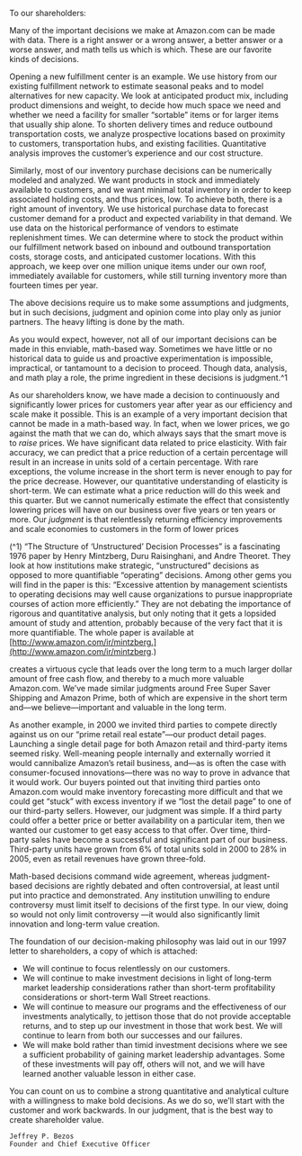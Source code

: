 To our shareholders:

Many of the important decisions we make at Amazon.com can be made with data. There is a right answer or
a wrong answer, a better answer or a worse answer, and math tells us which is which. These are our favorite
kinds of decisions.

Opening a new fulfillment center is an example. We use history from our existing fulfillment network to
estimate seasonal peaks and to model alternatives for new capacity. We look at anticipated product mix,
including product dimensions and weight, to decide how much space we need and whether we need a facility for
smaller “sortable” items or for larger items that usually ship alone. To shorten delivery times and reduce
outbound transportation costs, we analyze prospective locations based on proximity to customers, transportation
hubs, and existing facilities. Quantitative analysis improves the customer’s experience and our cost structure.

Similarly, most of our inventory purchase decisions can be numerically modeled and analyzed. We want
products in stock and immediately available to customers, and we want minimal total inventory in order to keep
associated holding costs, and thus prices, low. To achieve both, there is a right amount of inventory. We use
historical purchase data to forecast customer demand for a product and expected variability in that demand. We
use data on the historical performance of vendors to estimate replenishment times. We can determine where to
stock the product within our fulfillment network based on inbound and outbound transportation costs, storage
costs, and anticipated customer locations. With this approach, we keep over one million unique items under our
own roof, immediately available for customers, while still turning inventory more than fourteen times per year.

The above decisions require us to make some assumptions and judgments, but in such decisions, judgment
and opinion come into play only as junior partners. The heavy lifting is done by the math.

As you would expect, however, not all of our important decisions can be made in this enviable, math-based
way. Sometimes we have little or no historical data to guide us and proactive experimentation is impossible,
impractical, or tantamount to a decision to proceed. Though data, analysis, and math play a role, the prime
ingredient in these decisions is judgment.^1

As our shareholders know, we have made a decision to continuously and significantly lower prices for
customers year after year as our efficiency and scale make it possible. This is an example of a very important
decision that cannot be made in a math-based way. In fact, when we lower prices, we go against the math that we
can do, which always says that the smart move is to _raise_ prices. We have significant data related to price
elasticity. With fair accuracy, we can predict that a price reduction of a certain percentage will result in an
increase in units sold of a certain percentage. With rare exceptions, the volume increase in the short term is never
enough to pay for the price decrease. However, our quantitative understanding of elasticity is short-term. We can
estimate what a price reduction will do this week and this quarter. But we cannot numerically estimate the effect
that consistently lowering prices will have on our business over five years or ten years or more. Our _judgment_ is
that relentlessly returning efficiency improvements and scale economies to customers in the form of lower prices

(^1) “The Structure of ‘Unstructured’ Decision Processes” is a fascinating 1976 paper by Henry Mintzberg, Duru
Raisinghani, and Andre Theoret. They look at how institutions make strategic, “unstructured” decisions as
opposed to more quantifiable “operating” decisions. Among other gems you will find in the paper is this:
“Excessive attention by management scientists to operating decisions may well cause organizations to pursue
inappropriate courses of action more efficiently.” They are not debating the importance of rigorous and
quantitative analysis, but only noting that it gets a lopsided amount of study and attention, probably because of
the very fact that it is more quantifiable. The whole paper is available at [http://www.amazon.com/ir/mintzberg.](http://www.amazon.com/ir/mintzberg.)

creates a virtuous cycle that leads over the long term to a much larger dollar amount of free cash flow, and
thereby to a much more valuable Amazon.com. We’ve made similar judgments around Free Super Saver
Shipping and Amazon Prime, both of which are expensive in the short term and—we believe—important and
valuable in the long term.

As another example, in 2000 we invited third parties to compete directly against us on our “prime retail real
estate”—our product detail pages. Launching a single detail page for both Amazon retail and third-party items
seemed risky. Well-meaning people internally and externally worried it would cannibalize Amazon’s retail
business, and—as is often the case with consumer-focused innovations—there was no way to prove in advance
that it would work. Our buyers pointed out that inviting third parties onto Amazon.com would make inventory
forecasting more difficult and that we could get “stuck” with excess inventory if we “lost the detail page” to one
of our third-party sellers. However, our judgment was simple. If a third party could offer a better price or better
availability on a particular item, then we wanted our customer to get easy access to that offer. Over time, third-
party sales have become a successful and significant part of our business. Third-party units have grown from 6%
of total units sold in 2000 to 28% in 2005, even as retail revenues have grown three-fold.

Math-based decisions command wide agreement, whereas judgment-based decisions are rightly debated and
often controversial, at least until put into practice and demonstrated. Any institution unwilling to endure
controversy must limit itself to decisions of the first type. In our view, doing so would not only limit controversy
—it would also significantly limit innovation and long-term value creation.

The foundation of our decision-making philosophy was laid out in our 1997 letter to shareholders, a copy of
which is attached:

* We will continue to focus relentlessly on our customers.
* We will continue to make investment decisions in light of long-term market leadership considerations
  rather than short-term profitability considerations or short-term Wall Street reactions.
* We will continue to measure our programs and the effectiveness of our investments analytically, to
  jettison those that do not provide acceptable returns, and to step up our investment in those that work
  best. We will continue to learn from both our successes and our failures.
* We will make bold rather than timid investment decisions where we see a sufficient probability of
  gaining market leadership advantages. Some of these investments will pay off, others will not, and we
  will have learned another valuable lesson in either case.

You can count on us to combine a strong quantitative and analytical culture with a willingness to make bold
decisions. As we do so, we’ll start with the customer and work backwards. In our judgment, that is the best way
to create shareholder value.

```
Jeffrey P. Bezos
Founder and Chief Executive Officer
```
